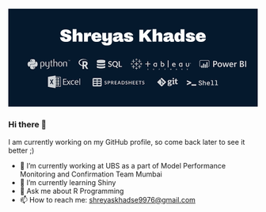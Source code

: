 ![](github.png)

### Hi there 👋

I am currently working on my GitHub profile, so come back later to see it better ;)
<!--
**shreyaskhadse/shreyaskhadse** is a ✨ _special_ ✨ repository because its `README.md` (this file) appears on your GitHub profile.

Here are some ideas to get you started:
-->

- 🔭 I’m currently working at UBS as a part of Model Performance Monitoring and Confirmation Team Mumbai
- 🌱 I’m currently learning Shiny
- 💬 Ask me about R Programming
- 📫 How to reach me: shreyaskhadse9976@gmail.com
